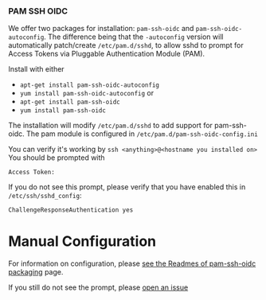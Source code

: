 ### PAM SSH OIDC

We offer two packages for installation: `pam-ssh-oidc` and
`pam-ssh-oidc-autoconfig`. The difference being that the `-autoconfig`
version will automatically patch/create `/etc/pam.d/sshd`, to allow sshd
to prompt for Access Tokens via Pluggable Authentication Module (PAM).


Install with either
- `apt-get install pam-ssh-oidc-autoconfig`
- `yum install pam-ssh-oidc-autoconfig`
or
- `apt-get install pam-ssh-oidc`
- `yum install pam-ssh-oidc`

The installation will modify `/etc/pam.d/sshd` to add support for
pam-ssh-oidc. The pam module is configured in `/etc/pam.d/pam-ssh-oidc-config.ini`

You can verify it's working by `ssh <anything>@<hostname you installed on>`
You should be prompted with
```
Access Token: 
```
If you do not see this prompt, please verify that you have enabled this in
`/etc/ssh/sshd_config`:
```
ChallengeResponseAuthentication yes
```

# Manual Configuration

For information on configuration, please 
[see the Readmes of pam-ssh-oidc packaging](https://github.com/EOSC-synergy/pam-ssh-oidc-packaging/blob/master/documentation/README-pam-ssh-oidc.md)
page.

If you still do not see the prompt, please [open an issue](https://github.com/EOSC-synergy/pam-ssh-oidc/issues)


